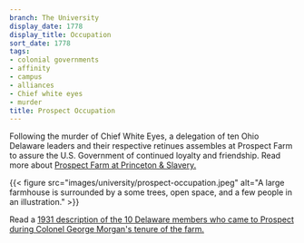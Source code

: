 ```yaml
---
branch: The University
display_date: 1778
display_title: Occupation
sort_date: 1778
tags:
- colonial governments
- affinity
- campus
- alliances
- Chief white eyes
- murder
title: Prospect Occupation
---
```


Following the murder of Chief White Eyes, a delegation of ten Ohio Delaware leaders and their respective retinues assembles at Prospect Farm to assure the U.S. Government of continued loyalty and friendship. Read more about [Prospect Farm at Princeton & Slavery.](https://slavery.princeton.edu/stories/prospect-farm)

{{< figure src="images/university/prospect-occupation.jpeg" alt="A large farmhouse is surrounded by a some trees, open space, and a few people in an illustration." >}}

Read a [1931 description of the 10 Delaware members who came to Prospect during Colonel George Morgan's tenure of the farm.](https://theprince.princeton.edu/princetonperiodicals/?a=d&d=Princetonian19311121-01.2.25&srpos=11&e=-------en-20--1--txt-txIN-colonel+george+morgan------)
